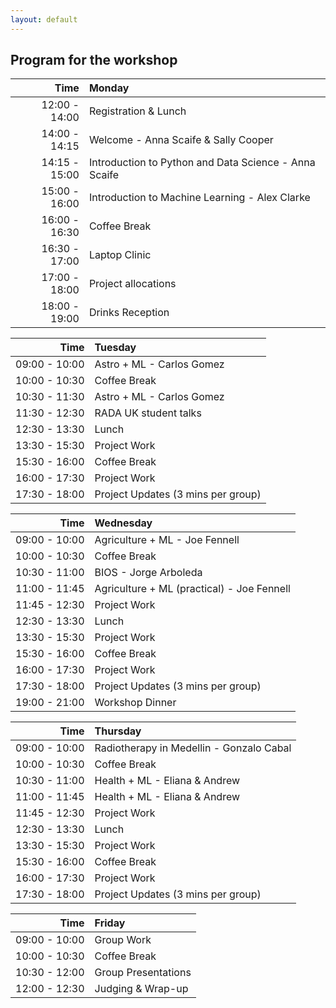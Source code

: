 ```yaml
---
layout: default
---
```


## Program for the workshop


| Time             | Monday    |
| ----------------:|:----------|
| 12:00 - 14:00    |  Registration & Lunch  | 
| 14:00 - 14:15    |  Welcome - Anna Scaife & Sally Cooper | 
| 14:15 - 15:00    |  Introduction to Python and Data Science - Anna Scaife | 
| 15:00 - 16:00    |  Introduction to Machine Learning - Alex Clarke |  
| 16:00 - 16:30    |  Coffee Break |  
| 16:30 - 17:00    |   Laptop Clinic  | 
| 17:00 - 18:00    |   Project allocations    |
| 18:00 - 19:00    |   Drinks Reception  |

| Time             | Tuesday   |
| ----------------:|:----------|
| 09:00 - 10:00    |   Astro + ML - Carlos Gomez      | 
| 10:00 - 10:30    |   Coffee Break       |
| 10:30 - 11:30    |   Astro + ML - Carlos Gomez       | 
| 11:30 - 12:30    |   RADA UK student talks   | 
| 12:30 - 13:30    |   Lunch        | 
| 13:30 - 15:30    |  Project Work   | 
| 15:30 - 16:00    |  Coffee Break |  
| 16:00 -  17:30   |   Project Work  | 
| 17:30 - 18:00    |   Project Updates (3 mins per group)   |

| Time             | Wednesday |
| ----------------:|:----------|
| 09:00 - 10:00    |   Agriculture + ML - Joe Fennell      | 
| 10:00 - 10:30    |   Coffee Break       |
| 10:30 - 11:00    |   BIOS - Jorge Arboleda    | 
| 11:00 - 11:45    |   Agriculture + ML (practical) - Joe Fennell | 
| 11:45 - 12:30    |   Project Work     | 
| 12:30 - 13:30    |   Lunch        | 
| 13:30 - 15:30    |  Project Work   | 
| 15:30 - 16:00    |  Coffee Break |  
| 16:00 -  17:30   |   Project Work  | 
| 17:30 - 18:00    |   Project Updates (3 mins per group)   |
| 19:00 - 21:00    |  Workshop Dinner     | 

| Time             | Thursday  |
| ----------------:|:----------|
| 09:00 - 10:00    |   Radiotherapy in Medellin - Gonzalo Cabal   | 
| 10:00 - 10:30    |   Coffee Break     |
| 10:30 - 11:00    |   Health + ML - Eliana & Andrew   | 
| 11:00 - 11:45    |   Health + ML - Eliana & Andrew   | 
| 11:45 - 12:30    |   Project Work     | 
| 12:30 - 13:30    |   Lunch        | 
| 13:30 - 15:30    |  Project Work   | 
| 15:30 - 16:00    |  Coffee Break |  
| 16:00 -  17:30   |   Project Work  | 
| 17:30 - 18:00    |   Project Updates (3 mins per group)   |

| Time             | Friday    |
| ----------------:|:----------|
| 09:00 - 10:00    |   Group Work    | 
| 10:00 - 10:30    |   Coffee Break    |
| 10:30 - 12:00    |   Group Presentations   | 
| 12:00 - 12:30    |   Judging & Wrap-up    | 


